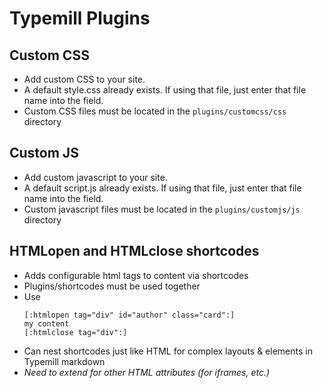 # Typemill Plugins

## Custom CSS
* Add custom CSS to your site. 
* A default style.css already exists. If using that file, just enter that file name into the field. 
* Custom CSS files must be located in the `plugins/customcss/css` directory
## Custom JS
* Add custom javascript to your site. 
* A default script.js already exists. If using that file, just enter that file name into the field. 
* Custom javascript files must be located in the `plugins/customjs/js` directory
## HTMLopen and HTMLclose shortcodes
* Adds configurable html tags to content via shortcodes
* Plugins/shortcodes must be used together
* Use
	```
	[:htmlopen tag="div" id="author" class="card":]
	my content
	[:htmlclose tag="div":]
	```
* Can nest shortcodes just like HTML for complex layouts & elements in Typemill markdown
* _Need to extend for other HTML attributes (for iframes, etc.)_



